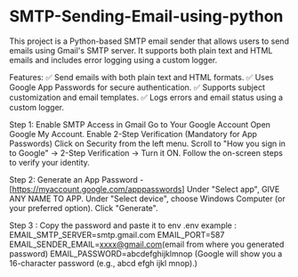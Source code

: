 # SMTP-Sending-Email-using-python
This project is a Python-based SMTP email sender that allows users to send emails using Gmail's SMTP server. It supports both plain text and HTML emails and includes error logging using a custom logger.

Features:
✅ Send emails with both plain text and HTML formats.
✅ Uses Google App Passwords for secure authentication.
✅ Supports subject customization and email templates.
✅ Logs errors and email status using a custom logger.

Step 1: Enable SMTP Access in Gmail
Go to Your Google Account
Open Google My Account.
Enable 2-Step Verification (Mandatory for App Passwords)
Click on Security from the left menu.
Scroll to "How you sign in to Google" → 2-Step Verification → Turn it ON.
Follow the on-screen steps to verify your identity.

Step 2: Generate an App Password - [https://myaccount.google.com/apppasswords]
Under "Select app", GIVE ANY NAME TO APP.
Under "Select device", choose Windows Computer (or your preferred option).
Click "Generate".

Step 3 : Copy the password and paste it to env 
.env example :
EMAIL_SMTP_SERVER=smtp.gmail.com
EMAIL_PORT=587
EMAIL_SENDER_EMAIL=xxxx@gmail.com(email from where you generated password)
EMAIL_PASSWORD=abcdefghijklmnop (Google will show you a 16-character password (e.g., abcd efgh ijkl mnop).)

